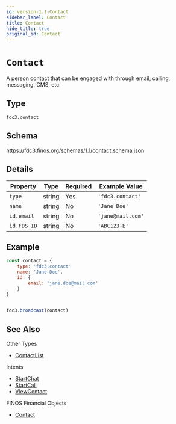 ```yaml
---
id: version-1.1-Contact
sidebar_label: Contact
title: Contact
hide_title: true
original_id: Contact
---
```

# `Contact`

A person contact that can be engaged with through email, calling, messaging, CMS, etc.

## Type

`fdc3.contact`

## Schema

https://fdc3.finos.org/schemas/1.1/contact.schema.json

## Details

| Property    | Type    | Required | Example Value     |
|-------------|---------|----------|-------------------|
| `type`      | string  | Yes      | `'fdc3.contact'`  |
| `name`      | string  | No       | `'Jane Doe'`      |
| `id.email`  | string  | No       | `'jane@mail.com'` |
| `id.FDS_ID` | string  | No       | `'ABC123-E'`      |

## Example

```js
const contact = {
    type: 'fdc3.contact'
    name: 'Jane Doe',
    id: {
        email: 'jane.doe@mail.com'
    }
}


fdc3.broadcast(contact)
```

## See Also

Other Types
- [ContactList](ContactList)

Intents
- [StartChat](../../intents/ref/StartChat)
- [StartCall](../../intents/ref/StartCall)
- [ViewContact](../../intents/ref/ViewContact)

FINOS Financial Objects
- [Contact](https://fo.finos.org/docs/objects/contact)